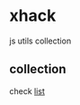 # xhack
js utils collection

## collection
check [list](https://github.com/openHacking/xhack/issues)
